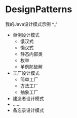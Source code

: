 # DesignPatterns
我的Java设计模式示例 ^_^

- 单例设计模式
    - 饿汉式
    - 懒汉式
    - 静态内部类
    - 枚举
    - 单例防破解
- 工厂设计模式
    - 简单工厂
    - 方法工厂
    - 抽象工厂
- 建造者设计模式
- ……
- 备忘录设计模式
